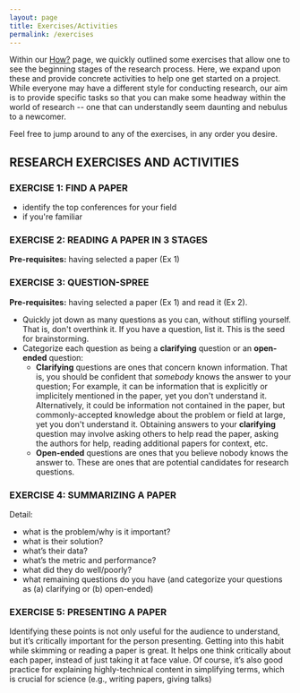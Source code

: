 ```yaml
---
layout: page
title: Exercises/Activities
permalink: /exercises
---
```


Within our [How?](how) page, we quickly outlined some exercises that allow one to see the beginning stages of the research process. Here, we expand upon these and provide concrete activities to help one get started on a project. While everyone may have a different style for conducting research, our aim is to provide specific tasks so that you can make some headway within the world of research -- one that can understandly seem daunting and nebulus to a newcomer.

Feel free to jump around to any of the exercises, in any order you desire.

## RESEARCH EXERCISES AND ACTIVITIES
### EXERCISE 1: FIND A PAPER
- identify the top conferences for your field
- if you're familiar 

### EXERCISE 2: READING A PAPER IN 3 STAGES
**Pre-requisites:** having selected a paper (Ex 1)

### EXERCISE 3: QUESTION-SPREE
**Pre-requisites:** having selected a paper (Ex 1) and read it (Ex 2).

- Quickly jot down as many questions as you can, without stifling yourself. That is, don't overthink it. If you have a question, list it. This is the seed for brainstorming.
- Categorize each question as being a **clarifying** question or an **open-ended** question:
  -  **Clarifying** questions are ones that concern known information. That is, you should be confident that _somebody_ knows the answer to your question; For example, it can be information that is explicitly or implicitely mentioned in the paper, yet you don't understand it. Alternatively, it could be information not contained in the paper, but commonly-accepted knowledge about the problem or field at large, yet you don't understand it. Obtaining answers to your **clarifying** question may involve asking others to help read the paper, asking the authors for help, reading additional papers for context, etc.
  -  **Open-ended** questions are ones that you believe nobody knows the answer to. These are ones that are potential candidates for research questions.

### EXERCISE 4: SUMMARIZING A PAPER
Detail:
- what is the problem/why is it important?
- what is their solution?
- what’s their data?
- what’s the metric and performance?
- what did they do well/poorly?
- what remaining questions do you have (and categorize your questions as (a) clarifying or (b) open-ended)


### EXERCISE 5: PRESENTING A PAPER
Identifying these points is not only useful for the audience to understand, but it’s critically important for the person presenting. Getting into this habit while skimming or reading a paper is great. It helps one think critically about each paper, instead of just taking it at face value. Of course, it’s also good practice for explaining highly-technical content in simplifying terms, which is crucial for science (e.g., writing papers, giving talks)
